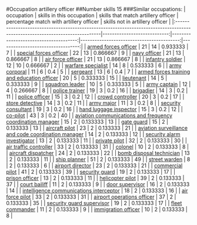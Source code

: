 #Occupation artillery officer
##Number skills 15
###Similar occupations:
| occupation                                                                                                                  |   skills in this occupation |   skills that match artillery officer |   percentage match with artillery officer |   skills not in artillery officer |
|:----------------------------------------------------------------------------------------------------------------------------|----------------------------:|--------------------------------------:|------------------------------------------:|----------------------------------:|
| [armed forces officer](armed_forces_officer.md)                                                                             |                          21 |                                    14 |                                  0.933333 |                                 7 |
| [special forces officer](special_forces_officer.md)                                                                         |                          22 |                                    13 |                                  0.866667 |                                 9 |
| [navy officer](navy_officer.md)                                                                                             |                          21 |                                    13 |                                  0.866667 |                                 8 |
| [air force officer](air_force_officer.md)                                                                                   |                          21 |                                    13 |                                  0.866667 |                                 8 |
| [infantry soldier](infantry_soldier.md)                                                                                     |                          12 |                                    10 |                                  0.666667 |                                 2 |
| [warfare specialist](warfare_specialist.md)                                                                                 |                          14 |                                     8 |                                  0.533333 |                                 6 |
| [army corporal](army_corporal.md)                                                                                           |                          11 |                                     6 |                                  0.4      |                                 5 |
| [sergeant](sergeant.md)                                                                                                     |                          13 |                                     6 |                                  0.4      |                                 7 |
| [armed forces training and education officer](armed_forces_training_and_education_officer.md)                               |                          20 |                                     5 |                                  0.333333 |                                15 |
| [lieutenant](lieutenant.md)                                                                                                 |                          14 |                                     5 |                                  0.333333 |                                 9 |
| [squadron leader](squadron_leader.md)                                                                                       |                          10 |                                     5 |                                  0.333333 |                                 5 |
| [army captain](army_captain.md)                                                                                             |                          12 |                                     4 |                                  0.266667 |                                 8 |
| [police trainer](police_trainer.md)                                                                                         |                          19 |                                     3 |                                  0.2      |                                16 |
| [brigadier](brigadier.md)                                                                                                   |                          14 |                                     3 |                                  0.2      |                                11 |
| [police officer](police_officer.md)                                                                                         |                          15 |                                     3 |                                  0.2      |                                12 |
| [crowd controller](crowd_controller.md)                                                                                     |                          20 |                                     3 |                                  0.2      |                                17 |
| [store detective](store_detective.md)                                                                                       |                          14 |                                     3 |                                  0.2      |                                11 |
| [army major](army_major.md)                                                                                                 |                          11 |                                     3 |                                  0.2      |                                 8 |
| [security consultant](security_consultant.md)                                                                               |                          19 |                                     3 |                                  0.2      |                                16 |
| [hand luggage inspector](hand_luggage_inspector.md)                                                                         |                          15 |                                     3 |                                  0.2      |                                12 |
| [co-pilot](co-pilot.md)                                                                                                     |                          43 |                                     3 |                                  0.2      |                                40 |
| [aviation communications and frequency coordination manager](aviation_communications_and_frequency_coordination_manager.md) |                          15 |                                     2 |                                  0.133333 |                                13 |
| [gate guard](gate_guard.md)                                                                                                 |                          15 |                                     2 |                                  0.133333 |                                13 |
| [aircraft pilot](aircraft_pilot.md)                                                                                         |                          23 |                                     2 |                                  0.133333 |                                21 |
| [aviation surveillance and code coordination manager](aviation_surveillance_and_code_coordination_manager.md)               |                          14 |                                     2 |                                  0.133333 |                                12 |
| [security alarm investigator](security_alarm_investigator.md)                                                               |                          13 |                                     2 |                                  0.133333 |                                11 |
| [private pilot](private_pilot.md)                                                                                           |                          32 |                                     2 |                                  0.133333 |                                30 |
| [air traffic controller](air_traffic_controller.md)                                                                         |                          33 |                                     2 |                                  0.133333 |                                31 |
| [colonel](colonel.md)                                                                                                       |                          10 |                                     2 |                                  0.133333 |                                 8 |
| [aircraft dispatcher](aircraft_dispatcher.md)                                                                               |                          24 |                                     2 |                                  0.133333 |                                22 |
| [bomb disposal technician](bomb_disposal_technician.md)                                                                     |                          13 |                                     2 |                                  0.133333 |                                11 |
| [ship planner](ship_planner.md)                                                                                             |                          51 |                                     2 |                                  0.133333 |                                49 |
| [street warden](street_warden.md)                                                                                           |                           8 |                                     2 |                                  0.133333 |                                 6 |
| [airport director](airport_director.md)                                                                                     |                          23 |                                     2 |                                  0.133333 |                                21 |
| [commercial pilot](commercial_pilot.md)                                                                                     |                          41 |                                     2 |                                  0.133333 |                                39 |
| [security guard](security_guard.md)                                                                                         |                          19 |                                     2 |                                  0.133333 |                                17 |
| [prison officer](prison_officer.md)                                                                                         |                          13 |                                     2 |                                  0.133333 |                                11 |
| [helicopter pilot](helicopter_pilot.md)                                                                                     |                          39 |                                     2 |                                  0.133333 |                                37 |
| [court bailiff](court_bailiff.md)                                                                                           |                          11 |                                     2 |                                  0.133333 |                                 9 |
| [door supervisor](door_supervisor.md)                                                                                       |                          16 |                                     2 |                                  0.133333 |                                14 |
| [intelligence communications interceptor](intelligence_communications_interceptor.md)                                       |                          18 |                                     2 |                                  0.133333 |                                16 |
| [air force pilot](air_force_pilot.md)                                                                                       |                          33 |                                     2 |                                  0.133333 |                                31 |
| [airport operations officer](airport_operations_officer.md)                                                                 |                          37 |                                     2 |                                  0.133333 |                                35 |
| [security guard supervisor](security_guard_supervisor.md)                                                                   |                          19 |                                     2 |                                  0.133333 |                                17 |
| [fleet commander](fleet_commander.md)                                                                                       |                          11 |                                     2 |                                  0.133333 |                                 9 |
| [immigration officer](immigration_officer.md)                                                                               |                          10 |                                     2 |                                  0.133333 |                                 8 |
